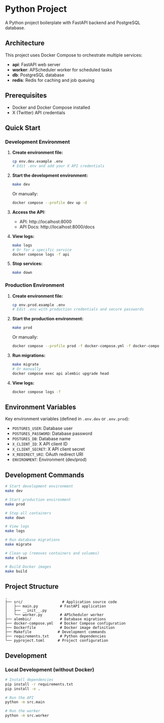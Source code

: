 # Python Project

A Python project boilerplate with FastAPI backend and PostgreSQL database.

## Architecture

This project uses Docker Compose to orchestrate multiple services:

- **api**: FastAPI web server
- **worker**: APScheduler worker for scheduled tasks
- **db**: PostgreSQL database
- **redis**: Redis for caching and job queuing

## Prerequisites

- Docker and Docker Compose installed
- X (Twitter) API credentials

## Quick Start

### Development Environment

1. **Create environment file:**
   ```bash
   cp env.dev.example .env
   # Edit .env and add your X API credentials
   ```

2. **Start the development environment:**
   ```bash
   make dev
   ```
   Or manually:
   ```bash
   docker compose --profile dev up -d
   ```

3. **Access the API:**
   - API: http://localhost:8000
   - API Docs: http://localhost:8000/docs

4. **View logs:**
   ```bash
   make logs
   # Or for a specific service
   docker compose logs -f api
   ```

5. **Stop services:**
   ```bash
   make down
   ```

### Production Environment

1. **Create environment file:**
   ```bash
   cp env.prod.example .env
   # Edit .env with production credentials and secure passwords
   ```

2. **Start the production environment:**
   ```bash
   make prod
   ```
   Or manually:
   ```bash
   docker compose --profile prod -f docker-compose.yml -f docker-compose.prod.yml up -d
   ```

3. **Run migrations:**
   ```bash
   make migrate
   # Or manually
   docker compose exec api alembic upgrade head
   ```

4. **View logs:**
   ```bash
   docker compose logs -f
   ```

## Environment Variables

Key environment variables (defined in `.env.dev` or `.env.prod`):

- `POSTGRES_USER`: Database user
- `POSTGRES_PASSWORD`: Database password  
- `POSTGRES_DB`: Database name
- `X_CLIENT_ID`: X API client ID
- `X_CLIENT_SECRET`: X API client secret
- `X_REDIRECT_URI`: OAuth redirect URI
- `ENVIRONMENT`: Environment (dev/prod)

## Development Commands

```bash
# Start development environment
make dev

# Start production environment
make prod

# Stop all containers
make down

# View logs
make logs

# Run database migrations
make migrate

# Clean up (removes containers and volumes)
make clean

# Build Docker images
make build
```

## Project Structure

```
.
├── src/                  # Application source code
│   ├── main.py          # FastAPI application
│   ├── __init__.py
│   └── worker.py        # APScheduler worker
├── alembic/             # Database migrations
├── docker-compose.yml   # Docker Compose configuration
├── Dockerfile           # Docker image definition
├── Makefile            # Development commands
├── requirements.txt     # Python dependencies
└── pyproject.toml      # Project configuration
```

## Development

### Local Development (without Docker)

```bash
# Install dependencies
pip install -r requirements.txt
pip install -e .

# Run the API
python -m src.main

# Run the worker
python -m src.worker
```
